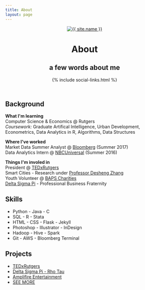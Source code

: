 ```yaml
---
title: About
layout: page
---
```


<!--![Profile Image]({{ site.url }}/{{ site.picture }})-->
<header class="header-home">
        <a class="link" href="{{ site.url }}">
            <img class="selfie" alt="{{ site.name }}" src="{% if site.external-image %}{{ site.picture }}{% else %}{{ site.url }}/{{ site.picture }}{% endif %}" />
        </a>
        <h1 class="title">About</h1>
        <h2 class="description">a few words about me</h2>
        {% include social-links.html %}
</header>

<h2>Background</h2>

<p> <b>What I'm learning</b><br>
	Computer Science &amp; Economics @ Rutgers<br>
	<i>Coursework:</i> Graduate Artifical Intelligence, Urban Development, Econometrics, Data Analytics in R, Algorithms, Data Structures

<p> <b>Where I've worked</b><br>
	<!--Incoming Software Engineering Intern @ <a href="https://amazon.com" target="_blank">Amazon</a> (Summer 2018)<br>-->
	Market Data Summer Analyst @ <a href="https://bloomberg.com" target="_blank">Bloomberg</a> (Summer 2017)<br>
	Data Analytics Intern @ <a href="https://nbcuniversal.com" target="_blank">NBCUniversal</a> (Summer 2016) </p>

<p> <b>Things I'm involed in</b><br>
	President @ <a href="http://tedxrutgers.com" target="_blank">TEDxRutgers</a><br>
	Smart Cities - Research under <a href="https://www.cs.rutgers.edu/~dz220/" target="_blank">Professor Desheng Zhang</a><br>
	Youth Volunteer @ <a href="https://bapscharities.org" target="_blank">BAPS Charities</a><br>
	<a href="https://rutgersdsp.org" target="_blank">Delta Sigma Pi</a> - Professional Business Fraternity </p>

<h2>Skills</h2>

<ul class="skill-list">
	<li>Python - Java - C </li>
	<li>SQL - R - Stata</li>
	<li>HTML - CSS - Flask - Jekyll</li>
	<li>Photoshop - Illustrator - InDesign</li>
	<li>Hadoop - Hive - Spark</li>
	<li>Git - AWS - Bloomberg Terminal</li>
</ul>

<h2>Projects</h2>

<ul>
	<li><a href="http://tedxrutgers.com" target="_blank">TEDxRutgers</a></li>
	<li><a href="http://www.rutgersdsp.org/" target="_blank">Delta Sigma Pi - Rho Tau</a></li>
	<li><a href="http://amplifireentertainment.com/" target="_blank">Amplifire Entertainment</a></li>
	<li><a href="https://github.com/hershpatel" target="_blank">SEE MORE</a></li>
</ul>
